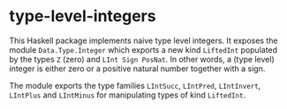# type-level-integers

This Haskell package implements naive type level integers. It exposes
the module `Data.Type.Integer` which exports a new kind `LiftedInt`
populated by the types `Z` (zero) and `LInt Sign PosNat`. In other
words, a (type level) integer is either zero or a positive natural
number together with a sign.

The module exports the type families `LIntSucc`, `LIntPred`,
`LIntInvert`, `LIntPlus` and `LIntMinus` for manipulating types of
kind `LiftedInt`.
